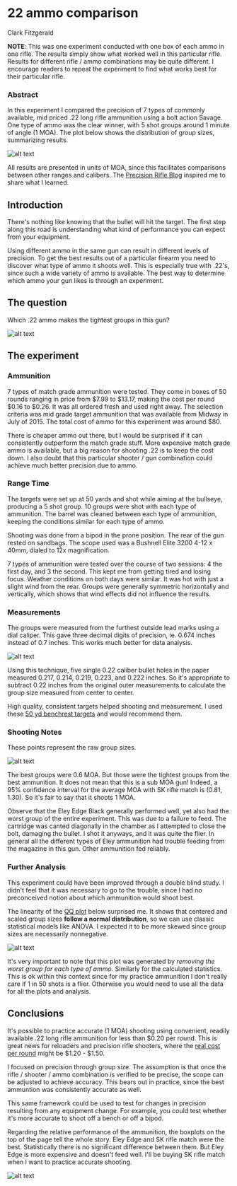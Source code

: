 # 22 ammo comparison

Clark Fitzgerald

__NOTE__: This was one experiment conducted with one box of each ammo in
one rifle. The results simply show what worked well in this particular rifle.
Results for different rifle / ammo combinations may be quite different.
I encourage readers to repeat the experiment to find what works best
for their particular rifle.

### Abstract

In this experiment I compared the precision of 7 types of commonly
available, mid priced .22 long rifle ammunition using a bolt action Savage.
One type of ammo was the clear winner, with 5 shot groups around 1 minute
of angle (1 MOA).  The plot below shows the distribution of group sizes,
summarizing results. 

![alt text](boxplot.png)

All results are presented in units of MOA, since this facilitates
comparisons between other ranges and calibers.  The [Precision Rifle
Blog](http://precisionrifleblog.com/) inspired me to share what I learned. 

## Introduction

There's nothing like knowing that the bullet will hit the target. The first
step along this road is understanding what kind of performance you can
expect from your equipment. 

Using different ammo in the same gun can result in different levels of
precision.  To get the best results out of a particular firearm you need to
discover what type of ammo it shoots well. This is especially true with
.22's, since such a wide variety of ammo is available.  The best way to
determine which ammo your gun likes is through an experiment.

## The question

Which .22 ammo makes the tightest groups in this gun?

![alt text](savage_mark2.png)

## The experiment

### Ammunition

7 types of match grade ammunition were tested.  They come in boxes of 50
rounds ranging in price from $7.99 to $13.17, making the cost per round
$0.16 to $0.26.  It was all ordered fresh and used right away.  The
selection criteria was mid grade target ammunition that was available from
Midway in July of 2015.  The total cost of ammo for this experiment was
around $80.

There is cheaper ammo out there, but I would be surprised if it can
consistently outperform the match grade stuff.  More expensive match grade
ammo is available, but a big reason for shooting .22 is to keep the cost
down. I also doubt that this particular shooter / gun combination could
achieve much better precision due to ammo. 

### Range Time

The targets were set up at 50 yards and shot while aiming at the bullseye,
producing a 5 shot group. 10 groups were shot with each type of ammunition.
The barrel was cleaned between each type of ammunition, keeping the
conditions similar for each type of ammo.

Shooting was done from a bipod in the prone position. The rear of the gun
rested on sandbags. The scope used was a Bushnell Elite 3200 4-12 x 40mm,
dialed to 12x magnification.

7 types of ammunition were tested over the course of two sessions: 4 the
first day, and 3 the second. This kept me from getting tired and losing
focus. Weather conditions on both days were similar.  It was hot with just
a slight wind from the rear. Groups were generally symmetric horizontally
and vertically, which shows that wind effects did not influence the
results.

### Measurements

The groups were measured from the furthest outside lead marks using a dial
caliper. This gave three decimal digits of precision, ie. 0.674 inches
instead of 0.7 inches. This works much better for data analysis.

![alt text](caliper.jpg)

Using this technique, five single 0.22 caliber bullet holes in the paper
measured 0.217, 0.214, 0.219, 0.223, and 0.222 inches.  So it's appropriate
to subtract 0.22 inches from the original outer measurements to calculate
the group size measured from center to center.

High quality, consistent targets helped shooting and measurement. I used
these [50 yd benchrest
targets](http://www.midwayusa.com/product/941874/national-target-international-bench-rest-shooters-target-ibs-50-yd-rimfire-paper-package-of-100?cm_vc=ProductFinding)
and would recommend them.

### Shooting Notes

These points represent the raw group sizes. 

![alt text](points.png)

The best groups were 0.6 MOA. But those were the tightest groups from the
best ammunition.  It does not mean that this is a sub MOA gun!  Indeed, a
95% confidence interval for the average MOA with SK rifle match is (0.81,
1.30). So it's fair to say that it shoots 1 MOA.

Observe that the Eley Edge Black generally performed well, yet also had the
worst group of the entire experiment. This was due to a failure to feed.
The cartridge was canted diagonally in the chamber as I attempted to close
the bolt, damaging the bullet.  I shot it anyways, and it was quite the
flier.  In general all the different types of Eley ammunition had trouble
feeding from the magazine in this gun. Other ammunition fed reliably.

### Further Analysis

This experiment could have been improved through a double blind study. I
didn't feel that it was necessary to go to the trouble, since I had no
preconceived notion about which ammunition would shoot best.

The linearity of the [QQ
plot](https://en.wikipedia.org/wiki/Q%E2%80%93Q_plot) below surprised me.
It shows that centered and scaled group sizes __follow a normal
distribution__, so we can use classic statistical models like ANOVA. I
expected it to be more skewed since group sizes are necessarily
nonnegative.

![alt text](qqplot.png)

It's very important to note that this plot was generated by *removing the
worst group for each type of ammo*. Similarly for the calculated
statistics.  This is ok within this context since for my practice
ammunition I don't really care if 1 in 50 shots is a flier. Otherwise you
would need to use all the data for all the plots and analysis.

## Conclusions

It's possible to practice accurate (1 MOA) shooting using convenient,
readily available .22 long rifle ammunition for less than $0.20 per round.
This is great news for reloaders and precision rifle shooters, where the
[real cost per
round](http://precisionrifleblog.com/2015/04/01/the-cost-of-handloading-vs-match-ammo/)
might be $1.20 - $1.50.

I focused on precision through group size. The assumption is that once the
rifle / shooter / ammo combination is verified to be precise, the scope can
be adjusted to achieve accuracy. This bears out in practice, since the best
ammuntion was consistently accurate as well.

This same framework could be used to test for changes in precision
resulting from any equipment change. For example, you could test whether
it's more accurate to shoot off a bench or off a bipod.

Regarding the relative performance of the ammunition, the boxplots on the
top of the page tell the whole story. Eley Edge and SK rifle match were the
best. Statistically there is no significant difference between them. But
Eley Edge is more expensive and doesn't feed well. I'll be buying SK rifle
match when I want to practice accurate shooting.

![alt text](avg_moa.png)
